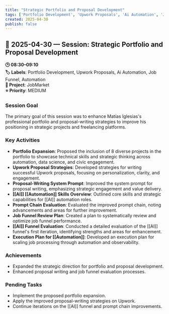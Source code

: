 ```yaml
---
title: "Strategic Portfolio and Proposal Development"
tags: ['Portfolio Development', 'Upwork Proposals', 'Ai Automation', 'Job Funnel', 'Automation']
created: 2025-04-30
publish: false
---
```


## 📅 2025-04-30 — Session: Strategic Portfolio and Proposal Development

**🕒 08:30–09:10**  
**🏷️ Labels**: Portfolio Development, Upwork Proposals, Ai Automation, Job Funnel, Automation  
**📂 Project**: JobMarket  
**⭐ Priority**: MEDIUM  


### Session Goal
The primary goal of this session was to enhance Matías Iglesias's professional portfolio and proposal-writing strategies to improve his positioning in strategic projects and freelancing platforms.

### Key Activities
- **Portfolio Expansion**: Proposed the inclusion of 8 diverse projects in the portfolio to showcase technical skills and strategic thinking across automation, data science, and civic engagement.
- **Upwork Proposal Strategies**: Developed strategies for writing successful Upwork proposals, focusing on personalization, clarity, and engagement.
- **Proposal-Writing System Prompt**: Improved the system prompt for proposal writing, emphasizing strategic engagement and value delivery.
- **[[AI]] [[Automation]] Skills Overview**: Outlined core skills and strategic capabilities for [[AI]] automation roles.
- **Prompt Chain Evaluation**: Evaluated the improved prompt chain, noting advancements and areas for further improvement.
- **Job Funnel Review Plan**: Created a plan to systematically review and optimize job funnel performance.
- **[[AI]] Funnel Evaluation**: Conducted a detailed evaluation of the [[AI]] funnel's first iteration, identifying strengths and areas for enhancement.
- **Execution Plan for [[Automation]]**: Developed an execution plan for scaling job processing through automation and observability.

### Achievements
- Expanded the strategic direction for portfolio and proposal development.
- Enhanced proposal writing and job funnel evaluation processes.

### Pending Tasks
- Implement the proposed portfolio expansion.
- Apply the improved proposal-writing strategies on Upwork.
- Continue iterations on the [[AI]] funnel and prompt chain improvements.
